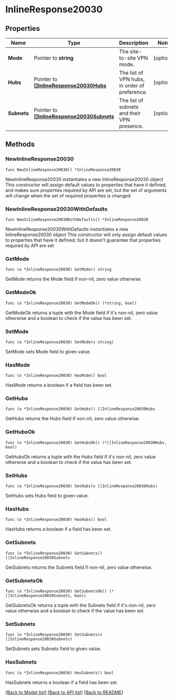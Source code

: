 # InlineResponse20030

## Properties

Name | Type | Description | Notes
------------ | ------------- | ------------- | -------------
**Mode** | Pointer to **string** | The site-to-site VPN mode. | [optional] 
**Hubs** | Pointer to [**[]InlineResponse20030Hubs**](InlineResponse20030Hubs.md) | The list of VPN hubs, in order of preference. | [optional] 
**Subnets** | Pointer to [**[]InlineResponse20030Subnets**](InlineResponse20030Subnets.md) | The list of subnets and their VPN presence. | [optional] 

## Methods

### NewInlineResponse20030

`func NewInlineResponse20030() *InlineResponse20030`

NewInlineResponse20030 instantiates a new InlineResponse20030 object
This constructor will assign default values to properties that have it defined,
and makes sure properties required by API are set, but the set of arguments
will change when the set of required properties is changed

### NewInlineResponse20030WithDefaults

`func NewInlineResponse20030WithDefaults() *InlineResponse20030`

NewInlineResponse20030WithDefaults instantiates a new InlineResponse20030 object
This constructor will only assign default values to properties that have it defined,
but it doesn't guarantee that properties required by API are set

### GetMode

`func (o *InlineResponse20030) GetMode() string`

GetMode returns the Mode field if non-nil, zero value otherwise.

### GetModeOk

`func (o *InlineResponse20030) GetModeOk() (*string, bool)`

GetModeOk returns a tuple with the Mode field if it's non-nil, zero value otherwise
and a boolean to check if the value has been set.

### SetMode

`func (o *InlineResponse20030) SetMode(v string)`

SetMode sets Mode field to given value.

### HasMode

`func (o *InlineResponse20030) HasMode() bool`

HasMode returns a boolean if a field has been set.

### GetHubs

`func (o *InlineResponse20030) GetHubs() []InlineResponse20030Hubs`

GetHubs returns the Hubs field if non-nil, zero value otherwise.

### GetHubsOk

`func (o *InlineResponse20030) GetHubsOk() (*[]InlineResponse20030Hubs, bool)`

GetHubsOk returns a tuple with the Hubs field if it's non-nil, zero value otherwise
and a boolean to check if the value has been set.

### SetHubs

`func (o *InlineResponse20030) SetHubs(v []InlineResponse20030Hubs)`

SetHubs sets Hubs field to given value.

### HasHubs

`func (o *InlineResponse20030) HasHubs() bool`

HasHubs returns a boolean if a field has been set.

### GetSubnets

`func (o *InlineResponse20030) GetSubnets() []InlineResponse20030Subnets`

GetSubnets returns the Subnets field if non-nil, zero value otherwise.

### GetSubnetsOk

`func (o *InlineResponse20030) GetSubnetsOk() (*[]InlineResponse20030Subnets, bool)`

GetSubnetsOk returns a tuple with the Subnets field if it's non-nil, zero value otherwise
and a boolean to check if the value has been set.

### SetSubnets

`func (o *InlineResponse20030) SetSubnets(v []InlineResponse20030Subnets)`

SetSubnets sets Subnets field to given value.

### HasSubnets

`func (o *InlineResponse20030) HasSubnets() bool`

HasSubnets returns a boolean if a field has been set.


[[Back to Model list]](../README.md#documentation-for-models) [[Back to API list]](../README.md#documentation-for-api-endpoints) [[Back to README]](../README.md)


